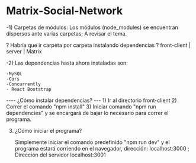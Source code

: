 # Matrix-Social-Network

-1) Carpetas de módulos: Los módulos (node_modules) se encuentran dispersos ante varias carpetas; A revisar el tema.

 ? Habría que ir carpeta por carpeta instalando dependencias ?
	front-client | server | Matrix


-2) Las dependencias hasta ahora instaladas son:

	-MySQL
	-Cors
	-Concurrently
	- React Bootstrap
	
---- ¿Cómo instalar dependencias? ---
	1) Ir al directorio front-client
	2) Correr el comando "npm install"
	3) Iniciar comando "npm run dependencies" y se encargará de bajar lo necesario para correr el programa.

3) ¿Cómo iniciar el programa?
	
	Simplemente iniciar el comando predefinido "npm run dev" y el programa estará corriendo en el navegador, dirección:
	localhost:3000 ; Dirección del servidor localhost:3001
	

